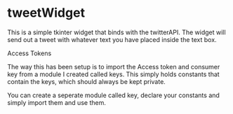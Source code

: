 # tweetWidget


This is a simple tkinter widget that binds with the twitterAPI. The widget will send out a tweet with whatever text you have placed inside the text box.

Access Tokens

The way this has been setup is to import the Access token and consumer key from a module I created called keys. This simply holds constants that contain the keys, which should always be kept private.

You can create a seperate module called key, declare your constants and simply import them and use them.
